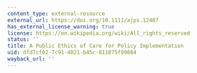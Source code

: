 ```yaml
---
content_type: external-resource
external_url: https://doi.org/10.1111/ajps.12487
has_external_license_warning: true
license: https://en.wikipedia.org/wiki/All_rights_reserved
status: ''
title: A Public Ethics of Care for Policy Implementation
uid: dfd7cf02-7c91-4021-b45c-811875f99884
wayback_url: ''
---
```

